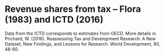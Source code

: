 # Revenue shares from tax – Flora (1983) and ICTD (2016)

Data from the ICTD corresponds to estimates from OECD. More details in Prichard, W. (2016). Reassessing Tax and Development Research: A New Dataset, New Findings, and Lessons for Research. World Development, 80, 48-60.